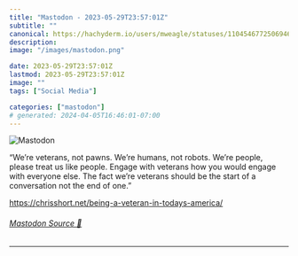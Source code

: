 ```yaml
---
title: "Mastodon - 2023-05-29T23:57:01Z"
subtitle: ""
canonical: https://hachyderm.io/users/mweagle/statuses/110454677250694692
description:
image: "/images/mastodon.png"

date: 2023-05-29T23:57:01Z
lastmod: 2023-05-29T23:57:01Z
image: ""
tags: ["Social Media"]

categories: ["mastodon"]
# generated: 2024-04-05T16:46:01-07:00
---
```

![Mastodon](/images/mastodon.png)

<p>“We’re veterans, not pawns. We’re humans, not robots. We’re people, please treat us like people. Engage with veterans how you would engage with everyone else. The fact we’re veterans should be the start of a conversation not the end of one.”</p><p><a href="https://chrisshort.net/being-a-veteran-in-todays-america/" target="_blank" rel="nofollow noopener noreferrer" translate="no"><span class="invisible">https://</span><span class="ellipsis">chrisshort.net/being-a-veteran</span><span class="invisible">-in-todays-america/</span></a></p>


###### [Mastodon Source 🐘](https://hachyderm.io/@mweagle/110454677250694692)

___
